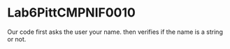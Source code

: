 # Lab6PittCMPNIF0010

Our code first asks the user your name.
then verifies if the name is a string or not.

